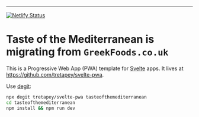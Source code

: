 ---

[![Netlify Status](https://api.netlify.com/api/v1/badges/70ff2a17-6d7c-42e4-9374-a4304e74e1db/deploy-status)](https://app.netlify.com/sites/gallant-bhaskara-2e30db/deploys)

# Taste of the Mediterranean is migrating from `GreekFoods.co.uk`

This is a Progressive Web App (PWA) template for [Svelte](https://svelte.dev) apps. It lives at https://github.com/tretapey/svelte-pwa.

Use [degit](https://github.com/Rich-Harris/degit):

```bash
npx degit tretapey/svelte-pwa tasteofthemediterranean
cd tasteofthemediterranean
npm install && npm run dev
```
